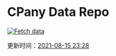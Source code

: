 # CPany Data Repo

[![Fetch data](https://github.com/yjl9903/CPany/actions/workflows/fetch.yml/badge.svg)](https://github.com/yjl9903/CPany/actions/workflows/fetch.yml)

<!-- START_SECTION: update_time -->
更新时间：[2021-08-15 23:28](https://www.timeanddate.com/worldclock/fixedtime.html?msg=Fetch+data&iso=20210815T232845&p1=237)
<!-- END_SECTION: update_time -->
